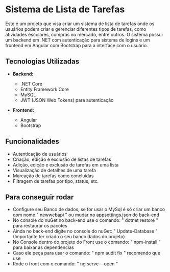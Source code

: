 # Sistema de Lista de Tarefas

Este é um projeto que visa criar um sistema de lista de tarefas onde os usuários podem criar e gerenciar diferentes tipos de tarefas, como atividades escolares, compras no mercado, entre outros. O sistema possui um backend em .NET com autenticação para sistema de logins e um frontend em Angular com Bootstrap para a interface com o usuário.

## Tecnologias Utilizadas

- **Backend:**
  - .NET Core
  - Entity Framework Core
  - MySQL
  - JWT (JSON Web Tokens) para autenticação

- **Frontend:**
  - Angular
  - Bootstrap

## Funcionalidades

- Autenticação de usuários
- Criação, edição e exclusão de listas de tarefas
- Adição, edição e exclusão de tarefas em uma lista
- Visualização de detalhes de uma tarefa
- Marcação de tarefas como concluídas
- Filtragem de tarefas por tipo, status, etc.

## Para conseguir rodar

- Configure seu Banco de dados, se for usar o MySql é só criar um banco com nome " newwebapi " ou mudar no appsettings.json do back-end
- No console do nuGet no back-end use o comando: " dotnet restore " para restaurar os pacotes
- Ainda no back-end digite no console do nuGet: " Update-Database " (Importante ter criado o seu banco dados do projeto)
- No Console dentro do projeto do Front use o comando: " npm-install " para baixar as dependencias
- Caso ele peça para usar o comando: " npm audit fix " recomendo que use
- Rode o front com o comando: " ng serve --open "